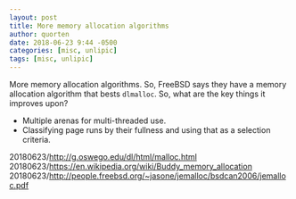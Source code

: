 ```yaml
---
layout: post
title: More memory allocation algorithms
author: quorten
date: 2018-06-23 9:44 -0500
categories: [misc, unlipic]
tags: [misc, unlipic]
---
```


More memory allocation algorithms.  So, FreeBSD says they have a
memory allocation algorithm that bests `dlmalloc`.  So, what are the
key things it improves upon?

* Multiple arenas for multi-threaded use.
* Classifying page runs by their fullness and using that as a
  selection criteria.

20180623/http://g.oswego.edu/dl/html/malloc.html  
20180623/https://en.wikipedia.org/wiki/Buddy_memory_allocation  
20180623/http://people.freebsd.org/~jasone/jemalloc/bsdcan2006/jemalloc.pdf
